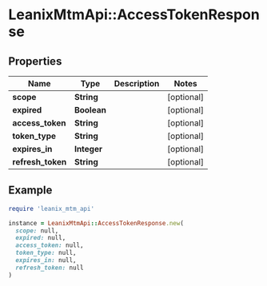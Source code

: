 # LeanixMtmApi::AccessTokenResponse

## Properties

| Name | Type | Description | Notes |
| ---- | ---- | ----------- | ----- |
| **scope** | **String** |  | [optional] |
| **expired** | **Boolean** |  | [optional] |
| **access_token** | **String** |  | [optional] |
| **token_type** | **String** |  | [optional] |
| **expires_in** | **Integer** |  | [optional] |
| **refresh_token** | **String** |  | [optional] |

## Example

```ruby
require 'leanix_mtm_api'

instance = LeanixMtmApi::AccessTokenResponse.new(
  scope: null,
  expired: null,
  access_token: null,
  token_type: null,
  expires_in: null,
  refresh_token: null
)
```

